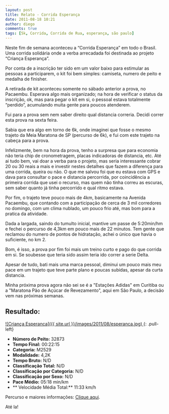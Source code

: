 ```yaml
---
layout: post
title: Relato - Corrida Esperança
date: 2011-08-18 10:21
author: diego
comments: true
tags: [5k, Corrida, Corrida de Rua, esperança, são paulo]
---
```

Neste fim de semana aconteceu a “Corrida Esperança” em todo o Brasil. Uma corrida solidária onde a verba arrecadada foi destinada ao projeto “Criança Esperança”.

Por conta de a inscrição ter sido em um valor baixo para estimular as pessoas a participarem, o kit foi bem simples:  camiseta, numero de peito e medalha de finisher.

A retirada de kit aconteceu somente no sábado anterior a prova, no Pacaembu. Esperava algo mais organizado; na hora de verificar o status da inscrição, ok, mas para pegar o kit em si, o pessoal estava totalmente “perdido”, acumulando muita gente para poucos atenderem.

Fui para a prova sem nem saber direito qual distancia correria. Decidi correr esta prova na sexta feira.

Sabia que era algo em torno de 6k, onde imaginei que fosse o mesmo trajeto da Meia Maratona de SP (percurso de 6k), e fui com este trajeto na cabeça para a prova.

Infelizmente, bem na hora da prova, tenho a surpresa que para economia não teria chip de cronometragem, placas indicadoras de distancia, etc. Até ai tudo bem, vai doar a verba para o projeto, mas seria interessante cobrar 20 ou 30 reais a mais e investir nestes detalhes que fazem a diferença para uma corrida, queira ou não. O que me salvou foi que eu estava com GPS e dava para consultar o pace e distancia percorrida, por coincidência a primeira corrida que usei o recurso, mas quem não tinha correu as escuras, sem saber quanto já tinha percorrido e qual ritmo estava.

Por fim, o trajeto teve pouco mais de 4km, basicamente na Avenida Pacaembu, que contando com a  participação de cerca de 3 mil corredores no domingo, com um clima nublado, um pouco frio até, mas bom para a pratica da atividade.

Dada a largada, saindo do tumulto inicial, mantive um passe de 5:20min/hm e fechei o percurso de 4,3km em pouco mais de 22 minutos. Tem gente que reclamou do numero de pontos de hidratação, achei o único que havia o suficiente, no km 2.

Bom, é isso, a prova por fim foi mais um treino curto e pago do que corrida em si. Se soubesse que teria sido assim teria ido correr a serie Delta.

Apesar de tudo, bati mais uma marca pessoal, diminui um pouco mais meu pace em um trajeto que teve parte plano e poucas subidas, apesar da curta distancia.

Minha próxima prova agora não sei se é a "Estações Adidas" em Curitiba ou a "Maratona Pão de Açúcar de Revezamento", aqui em São Paulo, a decisão vem nas próximas semanas.

## Resultado:

<a href="/images/2011/08/esperanca_big.jpg">
![Criança Esperança]({{ site.url }}/images/2011/08/esperanca.jpg)
</a>
{: .pull-left}

* **Número de Peito:** 32873
* **Tempo Final:** 00:22:15
* **Categoria:** M2529
* **Modalidade:** 4,2K
* **Tempo Bruto:** N/D
* **Classificação Total:** N/D
* **Classificação por Categoria:** N/D
* **Classificação por Sexo:** N/D
* **Pace Médio:** 05:18 min/km
* ** Velocidade Média Total:** 11:33 km/h

Percurso e maiores informações: <a href="http://www.runtastic.com/en/users/Diego-Ronan/sport-sessions/4557888" target="_blank">Clique aqui</a>.

Até la!
